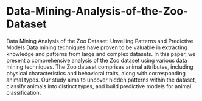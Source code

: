 # Data-Mining-Analysis-of-the-Zoo-Dataset
Data Mining Analysis of the Zoo Dataset: Unveiling Patterns and Predictive Models
Data mining techniques have proven to be valuable in extracting knowledge and patterns from large and complex datasets. In this paper, we present a comprehensive analysis of the Zoo dataset using various data mining techniques. The Zoo dataset comprises animal attributes, including physical characteristics and behavioral traits, along with corresponding animal types. Our study aims to uncover hidden patterns within the dataset, classify animals into distinct types, and build predictive models for animal classification.
